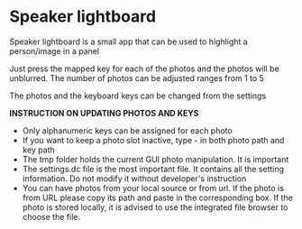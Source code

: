 # Speaker lightboard
Speaker lightboard is a small app that can be used to highlight a person/image in a panel

Just press the mapped key for each of the photos and the photos will be unblurred.
The number of photos can be adjusted ranges from 1 to 5

The photos and the keyboard keys can be changed from the settings

**INSTRUCTION ON UPDATING PHOTOS AND KEYS**
- Only alphanumeric keys can be assigned for each photo
- If you want to keep a photo slot inactive, type - in both
photo path and key path
- The tmp folder holds the current GUI photo manipulation.
It is important
- The settings.dc file is the most important file. It contains
all the setting information. Do not modify it without developer's
instruction
- You can have photos from your local source or from url. If the photo
is from URL please copy its path and paste in the corresponding box.
If the photo is stored locally, it is advised to use the integrated file
browser to choose the file.
